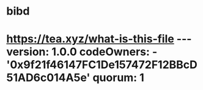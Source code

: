 # bibd
# https://tea.xyz/what-is-this-file --- version: 1.0.0 codeOwners:   - '0x9f21f46147FC1De157472F12BBcD51AD6c014A5e' quorum: 1

